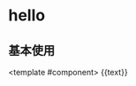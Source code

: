 # hello

## 基本使用

<ComponentCard :code="'```ts \n'+data">

<template #component>
{{text}}
</template>
</ComponentCard>

<script setup>
import data from '../../../../src/views/hello/index.vue?raw'
import { hello } from 'knot-vue'
const text = hello()
</script>
